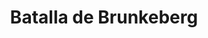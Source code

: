 ﻿---
title: "Batalla de Brunkeberg"
permalink: periodes_265.html
layout: periode
dataInici: 1471-10-10
sidebar: periodes
pares:
  - id: 298
    title: "Baja Edad Media en Europa"
    dataInici: "(1000)"
    dataFi: "(1500)"

fills:
jocsPrincipals:
jocsEscenaris:
jocsEpoca:
  - title: "Ancient Battles Deluxe Expansion Kit 4: Art of War"
    bggId: 42472
    escenari: "Brunkeberg"
    dataInici: 
    dataFi: 

jocsEpocaEscenaris:
---
